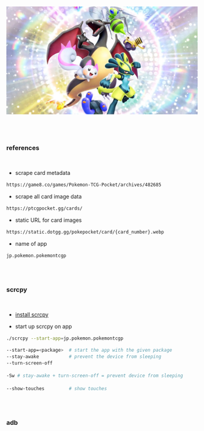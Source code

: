 <h3 align="center">
    <a href="https://tcgpocket.pokemon.com/en-us/" target="_blank">
        <img src="./images/tcg-pocket.webp"/>
    </a>
</h3>

<br>
<br>

### references

<br>

* scrape card metadata

```bash
https://game8.co/games/Pokemon-TCG-Pocket/archives/482685
```

* scrape all card image data

```bash
https://ptcgpocket.gg/cards/
```

* static URL for card images

```bash
https://static.dotgg.gg/pokepocket/card/{card_number}.webp
```

* name of app

```bash
jp.pokemon.pokemontcgp
```


<br>
<br>

### scrcpy

<br>

* [install scrcpy](https://github.com/Genymobile/scrcpy/blob/master/doc/linux.md)

* start up scrcpy on app

```bash
./scrcpy --start-app=jp.pokemon.pokemontcgp
```

```bash
--start-app=<package>  # start the app with the given package
--stay-awake           # prevent the device from sleeping
--turn-screen-off

-Sw # stay-awake + turn-screen-off = prevent device from sleeping

--show-touches         # show touches

```

<br>
<br>

### adb

<br>

```bash

```

<br>
<br>
